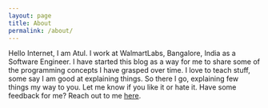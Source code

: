 ```yaml
---
layout: page
title: About
permalink: /about/
---
```

Hello Internet, I am Atul. I work at WalmartLabs, Bangalore, India as a Software Engineer. I have started this blog as a way for me to share some of the programming concepts I have grasped over time. I love to teach stuff, some say I am good at explaining things. So there I go, explaining few things my way to you. Let me know if you like it or hate it. Have some feedback for me? Reach out to me [here](mailto:atulvermaonmail@gmail.com).

